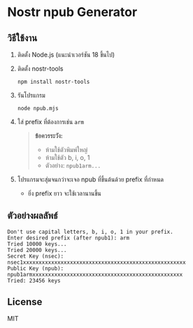 # Nostr npub Generator

## วิธีใช้งาน

1. ติดตั้ง Node.js (แนะนำเวอร์ชัน 18 ขึ้นไป)
2. ติดตั้ง nostr-tools  
   ```sh
   npm install nostr-tools
   ```
3. รันโปรแกรม  
   ```sh
   node npub.mjs
   ```
4. ใส่ prefix ที่ต้องการเช่น `arm`  
   > **ข้อควรระวัง:**  
   > - ห้ามใช้ตัวพิมพ์ใหญ่  
   > - ห้ามใช้ตัว b, i, o, 1  
   > - ตัวอย่าง: `npub1arm...`

5. โปรแกรมจะสุ่มจนกว่าจะเจอ npub ที่ขึ้นต้นด้วย prefix ที่กำหนด  
   - ยิ่ง prefix ยาว จะใช้เวลานานขึ้น

## ตัวอย่างผลลัพธ์

```
Don't use capital letters, b, i, o, 1 in your prefix.
Enter desired prefix (after npub1): arm
Tried 10000 keys...
Tried 20000 keys...
Secret Key (nsec): nsec1xxxxxxxxxxxxxxxxxxxxxxxxxxxxxxxxxxxxxxxxxxxxxxxxxxxx
Public Key (npub): npub1armxxxxxxxxxxxxxxxxxxxxxxxxxxxxxxxxxxxxxxxxxxxxxxxx
Tried: 23456 keys
```

## License
MIT